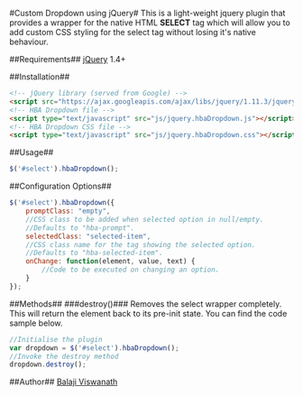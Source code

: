 #Custom Dropdown using jQuery#
This is a light-weight jquery plugin that provides a wrapper for the native HTML **SELECT** tag which will allow you to add custom CSS styling for the select tag without losing it's native behaviour.

##Requirements##
[jQuery](https://jquery.com) 1.4+

##Installation##
```html
<!-- jQuery library (served from Google) -->
<script src="https://ajax.googleapis.com/ajax/libs/jquery/1.11.3/jquery.min.js"></script>
<!-- HBA Dropdown file -->
<script type="text/javascript" src="js/jquery.hbaDropdown.js"></script>
<!-- HBA Dropdown CSS file -->
<script type="text/javascript" src="js/jquery.hbaDropdown.css"></script>
```
##Usage##
```javascript
$('#select').hbaDropdown();
```
##Configuration Options##
```javascript
$('#select').hbaDropdown({
    promptClass: "empty",
    //CSS class to be added when selected option in null/empty. 
    //Defaults to "hba-prompt".
    selectedClass: "selected-item",
    //CSS class name for the tag showing the selected option. 
    //Defaults to "hba-selected-item".
    onChange: function(element, value, text) {
        //Code to be executed on changing an option.
    }
});
```
##Methods##
###destroy()###
Removes the select wrapper completely. This will return the element back to its pre-init state. You can find the code sample below.
```javascript
//Initialise the plugin
var dropdown = $('#select').hbaDropdown();
//Invoke the destroy method
dropdown.destroy();
```

##Author##
[Balaji Viswanath](https://github.com/balajigans)
